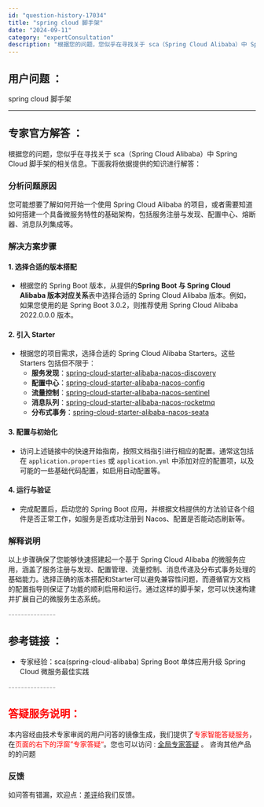```yaml
---
id: "question-history-17034"
title: "spring cloud 脚手架"
date: "2024-09-11"
category: "expertConsultation"
description: "根据您的问题，您似乎在寻找关于 sca（Spring Cloud Alibaba）中 Spring Cloud 脚手架的相关信息。下面我将依据提供的知识进行解答：### 分析问题原因您可能想要了解如何开始一个使用 Spring Cloud Alibaba 的项目，或者需要知道如何搭建一个具备微服务特"
---
```


## 用户问题 ： 
 spring cloud 脚手架  

---------------
## 专家官方解答 ：

根据您的问题，您似乎在寻找关于 sca（Spring Cloud Alibaba）中 Spring Cloud 脚手架的相关信息。下面我将依据提供的知识进行解答：

### 分析问题原因

您可能想要了解如何开始一个使用 Spring Cloud Alibaba 的项目，或者需要知道如何搭建一个具备微服务特性的基础架构，包括服务注册与发现、配置中心、熔断器、消息队列集成等。

### 解决方案步骤

#### 1. 选择合适的版本搭配
- 根据您的 Spring Boot 版本，从提供的**Spring Boot 与 Spring Cloud Alibaba 版本对应关系**表中选择合适的 Spring Cloud Alibaba 版本。例如，如果您使用的是 Spring Boot 3.0.2，则推荐使用 Spring Cloud Alibaba 2022.0.0.0 版本。

#### 2. 引入 Starter
- 根据您的项目需求，选择合适的 Spring Cloud Alibaba Starters。这些 Starters 包括但不限于：
  - **服务发现**：[spring-cloud-starter-alibaba-nacos-discovery](https://sca.aliyun.com/zh-cn/docs/next/user-guide/nacos/quick-start#%E6%8E%A5%E5%85%A5-nacos-%E6%9C%8D%E5%8A%A1%E6%B3%A8%E5%86%8C%E4%B8%8E%E5%8F%91%E7%8E%B0)
  - **配置中心**：[spring-cloud-starter-alibaba-nacos-config](https://sca.aliyun.com/zh-cn/docs/next/user-guide/nacos/quick-start#%E6%8E%A5%E5%85%A5-nacos-%E9%85%8D%E7%BD%AE%E4%B8%AD%E5%BF%83)
  - **流量控制**：[spring-cloud-starter-alibaba-nacos-sentinel](https://sca.aliyun.com/zh-cn/docs/next/user-guide/sentinel/quick-start)
  - **消息队列**：[spring-cloud-starter-alibaba-nacos-rocketmq](https://sca.aliyun.com/zh-cn/docs/next/user-guide/rocketmq/quick-start)
  - **分布式事务**：[spring-cloud-starter-alibaba-nacos-seata](https://sca.aliyun.com/zh-cn/docs/next/user-guide/seata/quick-start)

#### 3. 配置与初始化
- 访问上述链接中的快速开始指南，按照文档指引进行相应的配置。通常这包括在 `application.properties` 或 `application.yml` 中添加对应的配置项，以及可能的一些基础代码配置，如启用自动配置等。

#### 4. 运行与验证
- 完成配置后，启动您的 Spring Boot 应用，并根据文档提供的方法验证各个组件是否正常工作，如服务是否成功注册到 Nacos、配置是否能动态刷新等。

### 解释说明
以上步骤确保了您能够快速搭建起一个基于 Spring Cloud Alibaba 的微服务应用，涵盖了服务注册与发现、配置管理、流量控制、消息传递及分布式事务处理的基础能力。选择正确的版本搭配和Starter可以避免兼容性问题，而遵循官方文档的配置指导则保证了功能的顺利启用和运行。通过这样的脚手架，您可以快速构建并扩展自己的微服务生态系统。


<font color="#949494">---------------</font> 


## 参考链接 ：

* 专家经验：sca(spring-cloud-alibaba) Spring Boot 单体应用升级 Spring Cloud 微服务最佳实践 


 <font color="#949494">---------------</font> 
 


## <font color="#FF0000">答疑服务说明：</font> 

本内容经由技术专家审阅的用户问答的镜像生成，我们提供了<font color="#FF0000">专家智能答疑服务</font>，在<font color="#FF0000">页面的右下的浮窗”专家答疑“</font>。您也可以访问 : [全局专家答疑](https://answer.opensource.alibaba.com/docs/intro) 。 咨询其他产品的的问题

### 反馈
如问答有错漏，欢迎点：[差评](https://ai.nacos.io/user/feedbackByEnhancerGradePOJOID?enhancerGradePOJOId=17069)给我们反馈。
